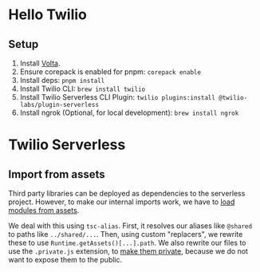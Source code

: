 # Hello Twilio

## Setup

1. Install [Volta](https://volta.sh/).
2. Ensure corepack is enabled for pnpm: `corepack enable`
3. Install deps: `pnpm install`
4. Install Twilio CLI: `brew install twilio`
5. Install Twilio Serverless CLI Plugin: `twilio plugins:install @twilio-labs/plugin-serverless`
6. Install ngrok (Optional, for local development): `brew install ngrok`

# Twilio Serverless

## Import from assets

Third party libraries can be deployed as dependencies to the serverless project. However, to make our internal imports work, we have to [load modules from assets](https://www.twilio.com/docs/serverless/functions-assets/client#load-a-module-from-an-asset).

We deal with this using `tsc-alias`. First, it resolves our aliases like `@shared` to paths like `../shared/...`. Then, using custom "replacers", we rewrite these to use `Runtime.getAssets()[...].path`. We also rewrite our files to use the `.private.js` extension, to [make them private](https://www.twilio.com/docs/serverless/functions-assets/visibility#how-to-set-visibility), because we do not want to expose them to the public.
